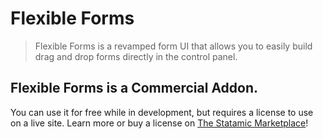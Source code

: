 # Flexible Forms

> Flexible Forms is a revamped form UI that allows you to easily build drag and drop forms directly in the control panel.

## Flexible Forms is a Commercial Addon.

You can use it for free while in development, but requires a license to use on a live site. Learn more or buy a license on [The Statamic Marketplace](https://statamic.com/addons/addon-foundry/flexible-forms)!
